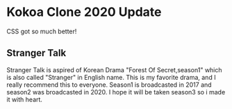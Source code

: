# Kokoa Clone 2020 Update

CSS got so much better!

## Stranger Talk

Stranger Talk is aspired of Korean Drama "Forest Of Secret,season1" which is also called "Stranger" in English name. This is my favorite drama, and I really recommend this to everyone. Season1 is broadcasted in 2017 and season2 was broadcasted in 2020. I hope it will be taken season3 so i made it with heart. 
